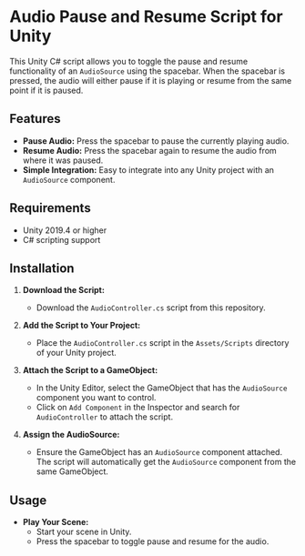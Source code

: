 # Audio Pause and Resume Script for Unity

This Unity C# script allows you to toggle the pause and resume functionality of an `AudioSource` using the spacebar. When the spacebar is pressed, the audio will either pause if it is playing or resume from the same point if it is paused.

## Features

- **Pause Audio:** Press the spacebar to pause the currently playing audio.
- **Resume Audio:** Press the spacebar again to resume the audio from where it was paused.
- **Simple Integration:** Easy to integrate into any Unity project with an `AudioSource` component.

## Requirements

- Unity 2019.4 or higher
- C# scripting support

## Installation

1. **Download the Script:**
   - Download the `AudioController.cs` script from this repository.

2. **Add the Script to Your Project:**
   - Place the `AudioController.cs` script in the `Assets/Scripts` directory of your Unity project.

3. **Attach the Script to a GameObject:**
   - In the Unity Editor, select the GameObject that has the `AudioSource` component you want to control.
   - Click on `Add Component` in the Inspector and search for `AudioController` to attach the script.

4. **Assign the AudioSource:**
   - Ensure the GameObject has an `AudioSource` component attached. The script will automatically get the `AudioSource` component from the same GameObject.

## Usage

- **Play Your Scene:**
  - Start your scene in Unity.
  - Press the spacebar to toggle pause and resume for the audio.
